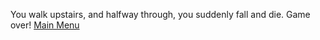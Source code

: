 You walk upstairs, and halfway through, you suddenly fall and die. Game over! [Main Menu](main-menu)